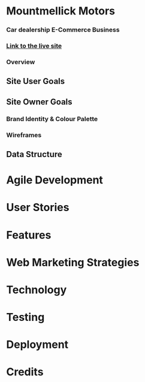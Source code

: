 # Mountmellick Motors
### Car dealership E-Commerce Business

### [Link to the live site](https://mountmellick-motors-59b177d11415.herokuapp.com/)


### Overview



## Site User Goals



## Site Owner Goals




### Brand Identity & Colour Palette



### Wireframes




## Data Structure




# Agile Development




# User Stories




# Features




# Web Marketing Strategies




# Technology




# Testing




# Deployment



# Credits





